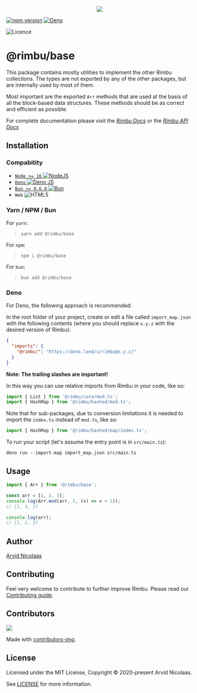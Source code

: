 <p align="center">
    <img src="https://github.com/rimbu-org/rimbu/raw/main/assets/rimbu_logo.svg" />
</p>

[![npm version](https://badge.fury.io/js/@rimbu%2Fbase.svg)](https://www.npmjs.com/package/@rimbu/base) [![Deno](https://shield.deno.dev/x/rimbu)](http://deno.land/x/rimbu)

![Licence](https://img.shields.io/github/license/rimbu-org/rimbu)

# @rimbu/base

This package contains mostly utilities to implement the other Rimbu collections. The types are not exported by any of the other packages, but are internally used by most of them.

Most important are the exported `Arr` methods that are used at the basis of all the block-based data structures. These methods should be as correct and efficient as possible.

For complete documentation please visit the _[Rimbu Docs](https://rimbu.org)_ or the _[Rimbu API Docs](https://rimbu.org/api)_

## Installation

### Compabitity

- [`Node >= 16` ![NodeJS](https://img.shields.io/badge/node.js-6DA55F?logo=node.js&logoColor=white)](https://nodejs.org)
- [`Deno` ![Deno JS](https://img.shields.io/badge/deno%20js-000000?logo=deno&logoColor=white)](https://deno.com/runtime)
- [`Bun >= 0.6.0` ![Bun](https://img.shields.io/badge/Bun-%23000000.svg?logoColor=white)](https://bun.sh/)
- `Web` ![HTML5](https://img.shields.io/badge/html5-%23E34F26.svg?logoColor=white)

### Yarn / NPM / Bun

For `yarn`:

> `yarn add @rimbu/base`

For `npm`:

> `npm i @rimbu/base`

For `bun`:

> `bun add @rimbu/base`

### Deno

For Deno, the following approach is recommended:

In the root folder of your project, create or edit a file called `import_map.json` with the following contents (where you should replace `x.y.z` with the desired version of Rimbu):

```json
{
  "imports": {
    "@rimbu/": "https://deno.land/x/rimbu@x.y.z/"
  }
}
```

**Note: The trailing slashes are important!**

In this way you can use relative imports from Rimbu in your code, like so:

```ts
import { List } from '@rimbu/core/mod.ts';
import { HashMap } from '@rimbu/hashed/mod.ts';
```

Note that for sub-packages, due to conversion limitations it is needed to import the `index.ts` instead of `mod.ts`, like so:

```ts
import { HashMap } from '@rimbu/hashed/map/index.ts';
```

To run your script (let's assume the entry point is in `src/main.ts`):

`deno run --import-map import_map.json src/main.ts`

## Usage

```ts
import { Arr } from '@rimbu/base';

const arr = [1, 2, 3];
console.log(Arr.mod(arr, 1, (v) => v + 1));
// [1, 3, 3]

console.log(arr);
// [1, 2, 3]
```

## Author

[Arvid Nicolaas](https://github.com/vitoke)

## Contributing

Feel very welcome to contribute to further improve Rimbu. Please read our [Contributing guide](https://github.com/rimbu-org/rimbu/blob/main/CONTRIBUTING.md).

## Contributors

<img src = "https://contrib.rocks/image?repo=rimbu-org/rimbu"/>

Made with [contributors-img](https://contrib.rocks).

## License

Licensed under the MIT License, Copyright © 2020-present Arvid Nicolaas.

See [LICENSE](./LICENSE) for more information.
